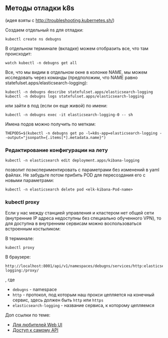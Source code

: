 ## Методы отладки k8s

(идея взяты с http://troubleshooting.kubernetes.sh/)

Создаем отдельный ns для отладки:

```
kubectl create ns debugns
```

В отдельном терминале (вкладке) можем отобразить все, что там происходит:

```
watch kubectl -n debugns get all
```

Все, что мы видим в отдельном окне в колонке NAME, мы можем исследовать через
команды (предположим, что NAME равно statefulset.apps/elasticsearch-logging):

```
kubectl -n debugns describe statefulset.apps/elasticsearch-logging
kubectl -n debugns logs statefulset.apps/elasticsearch-logging
```

или зайти в под (если он еще живой) по имени:

```
kubectl -n debugns exec -it elasticsearch-logging-0 -- sh
```

Имена подов можно получить по меткам:

```
THEPODS=$(kubectl -n debugns get po -l=k8s-app=elasticsearch-logging --output="jsonpath={.items[*].metadata.name}")
```

### Редактирование конфигурации на лету

```
kubectl -n elasticsearch edit deployment.apps/kibana-logging
```

позволит поэкспериментировать с параметрами без изменений в yaml файлах. Не
забудьте потом прибить POD для пересоздания его с новыми параметрами:

```
kubectl -n elasticsearch delete pod <elk-kibana-Pod-name>
```

### kubectl proxy

Если у нас между станцией управления и кластером нет общей сети (внутренние IP
адреса недоступны без специально обученного VPN), то для доступна в внутренним
сервисам можно воспользоваться встроенным костыликом:

В терминале:

```
kubectl proxy
```

В браузере:

```
http://localhost:8001/api/v1/namespaces/debugns/services/http:elasticsearch-logging:/proxy/
```

, где
- `debugns` - namespace
- `http` - протокол, под которым наш прокси цепляется на конечный сервис, здесь
    должен быть `http` или `https`
- `elasticsearch-logging` - название сервиса, к которому цепляемся

Доп ссылки по теме:
- [Для любителей Web UI](https://kubernetes.io/docs/tasks/access-application-cluster/web-ui-dashboard/)
- [Доступ к самому API](https://kubernetes.io/docs/tasks/access-kubernetes-api/http-proxy-access-api/)

